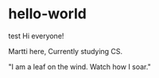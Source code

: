 # hello-world

test
Hi everyone!

Martti here, Currently studying CS.

"I am a leaf on the wind. Watch how I soar."
